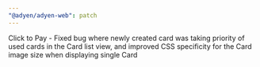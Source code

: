 ```yaml
---
"@adyen/adyen-web": patch
---
```


Click to Pay - Fixed bug where newly created card was taking priority of used cards in the Card list view, and improved CSS specificity for the Card image size when displaying single Card
